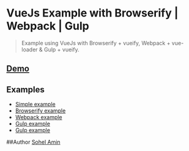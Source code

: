 # VueJs Example with Browserify | Webpack | Gulp

> Example using VueJs with Browserify + vueify, Webpack + vue-loader & Gulp + vueify.

## [Demo](http://sohelamin.github.io/vue-example/)

## Examples
* [Simple example](https://github.com/sohelamin/vue-example/blob/master/index.html)
* [Browserify example](https://github.com/sohelamin/vue-example/tree/master/vue-browserify)
* [Webpack example](https://github.com/sohelamin/vue-example/tree/master/vue-webpack)
* [Gulp example](https://github.com/sohelamin/vue-example/tree/master/vue-gulp)
* [Gulp example](https://github.com/sohelamin/vue-example/tree/master/vue-partialify)

##Author
[Sohel Amin](http://www.sohelamin.com)

